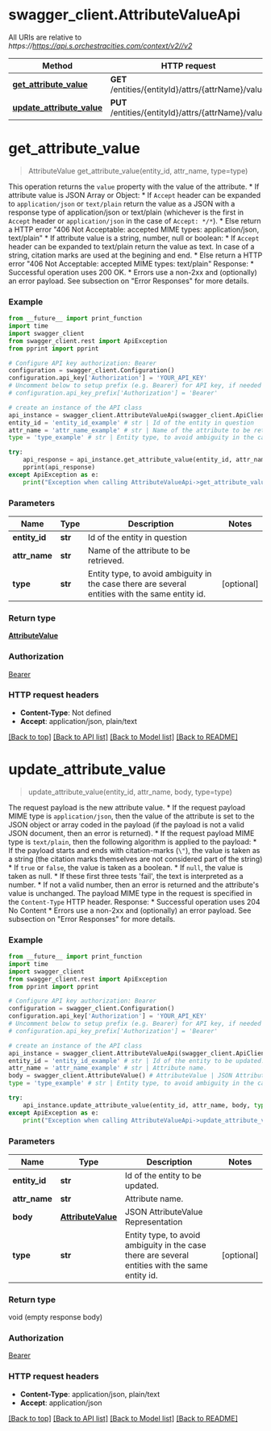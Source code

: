 # swagger_client.AttributeValueApi

All URIs are relative to *https://https://api.s.orchestracities.com/context/v2//v2*

Method | HTTP request | Description
------------- | ------------- | -------------
[**get_attribute_value**](AttributeValueApi.md#get_attribute_value) | **GET** /entities/{entityId}/attrs/{attrName}/value | 
[**update_attribute_value**](AttributeValueApi.md#update_attribute_value) | **PUT** /entities/{entityId}/attrs/{attrName}/value | 


# **get_attribute_value**
> AttributeValue get_attribute_value(entity_id, attr_name, type=type)



This operation returns the `value` property with the value of the attribute. * If attribute value is JSON Array or Object:   * If `Accept` header can be expanded to `application/json` or `text/plain` return the value as a JSON with a     response type of application/json or text/plain (whichever is the first in `Accept` header or     `application/json` in the case of `Accept: */*`).   * Else return a HTTP error \"406 Not Acceptable: accepted MIME types: application/json, text/plain\" * If attribute value is a string, number, null or boolean:   * If `Accept` header can be expanded to text/plain return the value as text. In case of a string, citation     marks are used at the begining and end.   * Else return a HTTP error \"406 Not Acceptable: accepted MIME types: text/plain\" Response: * Successful operation uses 200 OK. * Errors use a non-2xx and (optionally) an error payload. See subsection on \"Error Responses\" for   more details.

### Example
```python
from __future__ import print_function
import time
import swagger_client
from swagger_client.rest import ApiException
from pprint import pprint

# Configure API key authorization: Bearer
configuration = swagger_client.Configuration()
configuration.api_key['Authorization'] = 'YOUR_API_KEY'
# Uncomment below to setup prefix (e.g. Bearer) for API key, if needed
# configuration.api_key_prefix['Authorization'] = 'Bearer'

# create an instance of the API class
api_instance = swagger_client.AttributeValueApi(swagger_client.ApiClient(configuration))
entity_id = 'entity_id_example' # str | Id of the entity in question
attr_name = 'attr_name_example' # str | Name of the attribute to be retrieved.
type = 'type_example' # str | Entity type, to avoid ambiguity in the case there are several entities with the same entity id. (optional)

try:
    api_response = api_instance.get_attribute_value(entity_id, attr_name, type=type)
    pprint(api_response)
except ApiException as e:
    print("Exception when calling AttributeValueApi->get_attribute_value: %s\n" % e)
```

### Parameters

Name | Type | Description  | Notes
------------- | ------------- | ------------- | -------------
 **entity_id** | **str**| Id of the entity in question | 
 **attr_name** | **str**| Name of the attribute to be retrieved. | 
 **type** | **str**| Entity type, to avoid ambiguity in the case there are several entities with the same entity id. | [optional] 

### Return type

[**AttributeValue**](AttributeValue.md)

### Authorization

[Bearer](../README.md#Bearer)

### HTTP request headers

 - **Content-Type**: Not defined
 - **Accept**: application/json, plain/text

[[Back to top]](#) [[Back to API list]](../README.md#documentation-for-api-endpoints) [[Back to Model list]](../README.md#documentation-for-models) [[Back to README]](../README.md)

# **update_attribute_value**
> update_attribute_value(entity_id, attr_name, body, type=type)



The request payload is the new attribute value. * If the request payload MIME type is `application/json`, then the value of the attribute is set to   the JSON object or array coded in the payload (if the payload is not a valid JSON document,   then an error is returned). * If the request payload MIME type is `text/plain`, then the following algorithm is applied to the   payload:   * If the payload starts and ends with citation-marks (`\"`), the value is taken as a string     (the citation marks themselves are not considered part of the string)   * If `true` or `false`, the value is taken as a boolean.   * If `null`, the value is taken as null.   * If these first three tests 'fail', the text is interpreted as a number.   * If not a valid number, then an error is returned and the attribute's value is unchanged. The payload MIME type in the request is specified in the `Content-Type` HTTP header. Response: * Successful operation uses 204 No Content * Errors use a non-2xx and (optionally) an error payload. See subsection on \"Error Responses\" for   more details.

### Example
```python
from __future__ import print_function
import time
import swagger_client
from swagger_client.rest import ApiException
from pprint import pprint

# Configure API key authorization: Bearer
configuration = swagger_client.Configuration()
configuration.api_key['Authorization'] = 'YOUR_API_KEY'
# Uncomment below to setup prefix (e.g. Bearer) for API key, if needed
# configuration.api_key_prefix['Authorization'] = 'Bearer'

# create an instance of the API class
api_instance = swagger_client.AttributeValueApi(swagger_client.ApiClient(configuration))
entity_id = 'entity_id_example' # str | Id of the entity to be updated.
attr_name = 'attr_name_example' # str | Attribute name.
body = swagger_client.AttributeValue() # AttributeValue | JSON AttributeValue Representation
type = 'type_example' # str | Entity type, to avoid ambiguity in the case there are several entities with the same entity id. (optional)

try:
    api_instance.update_attribute_value(entity_id, attr_name, body, type=type)
except ApiException as e:
    print("Exception when calling AttributeValueApi->update_attribute_value: %s\n" % e)
```

### Parameters

Name | Type | Description  | Notes
------------- | ------------- | ------------- | -------------
 **entity_id** | **str**| Id of the entity to be updated. | 
 **attr_name** | **str**| Attribute name. | 
 **body** | [**AttributeValue**](AttributeValue.md)| JSON AttributeValue Representation | 
 **type** | **str**| Entity type, to avoid ambiguity in the case there are several entities with the same entity id. | [optional] 

### Return type

void (empty response body)

### Authorization

[Bearer](../README.md#Bearer)

### HTTP request headers

 - **Content-Type**: application/json, plain/text
 - **Accept**: application/json

[[Back to top]](#) [[Back to API list]](../README.md#documentation-for-api-endpoints) [[Back to Model list]](../README.md#documentation-for-models) [[Back to README]](../README.md)

